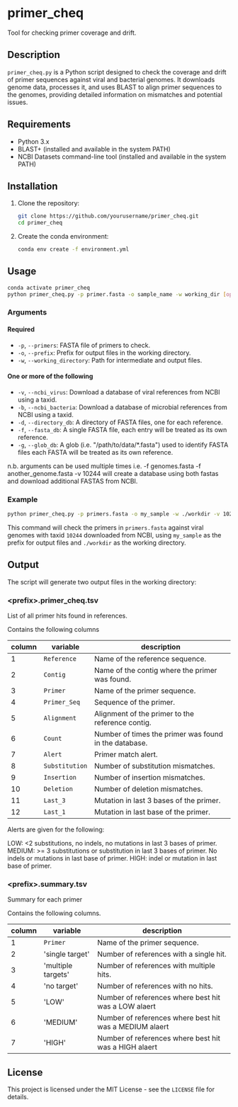 # primer_cheq

Tool for checking primer coverage and drift.

## Description

`primer_cheq.py` is a Python script designed to check the coverage and drift of primer sequences against viral and bacterial genomes. It downloads genome data, processes it, and uses BLAST to align primer sequences to the genomes, providing detailed information on mismatches and potential issues.

## Requirements

- Python 3.x
- BLAST+ (installed and available in the system PATH)
- NCBI Datasets command-line tool (installed and available in the system PATH)

## Installation

1. Clone the repository:
    ```sh
    git clone https://github.com/yourusername/primer_cheq.git
    cd primer_cheq
    ```

2. Create the conda environment:
    ```sh
    conda env create -f environment.yml
    ```

## Usage

```sh
conda activate primer_cheq
python primer_cheq.py -p primer.fasta -o sample_name -w working_dir [options]
```

### Arguments
#### Required
- `-p`, `--primers`: FASTA file of primers to check.
- `-o`, `--prefix`: Prefix for output files in the working directory.
- `-w`, `--working_directory`: Path for intermediate and output files.
#### One or more of the following
- `-v`, `--ncbi_virus`: Download a database of viral references from NCBI using a taxid.
- `-b`, `--ncbi_bacteria`: Download a database of microbial references from NCBI using a taxid.
- `-d`, `--directory_db`: A directory of FASTA files, one for each reference.
- `-f`, `--fasta_db`: A single FASTA file, each entry will be treated as its own reference.
- `-g`, `--glob_db`: A glob (i.e. "/path/to/data/*.fasta") used to identify FASTA files each FASTA will be treated as its own reference.

n.b. arguments can be used multiple times i.e. -f genomes.fasta -f another_genome.fasta -v 10244 will create a database using both fastas and download additional FASTAS from NCBI.

### Example

```sh
python primer_cheq.py -p primers.fasta -o my_sample -w ./workdir -v 10244
```

This command will check the primers in `primers.fasta` against viral genomes with taxid `10244` downloaded from NCBI, using `my_sample` as the prefix for output files and `./workdir` as the working directory.

## Output

The script will generate two output files in the working directory:

### \<prefix\>.primer_cheq.tsv

List of all primer hits found in references.

Contains the following columns


| column | variable       | description                                           |
|--------|----------------|-------------------------------------------------------|
| 1      | `Reference`    | Name of the reference sequence.                       |
| 2      | `Contig`       | Name of the contig where the primer was found.        |
| 3      | `Primer`       | Name of the primer sequence.                          |
| 4      | `Primer_Seq`   | Sequence of the primer.                               |
| 5      | `Alignment`    | Alignment of the primer to the reference contig.      |
| 6      | `Count`        | Number of times the primer was found in the database. |
| 7      | `Alert`        | Primer match alert.                                   |
| 8      | `Substitution` | Number of substitution mismatches.                    |
| 9      | `Insertion`    | Number of insertion mismatches.                       |
| 10     | `Deletion`     | Number of deletion mismatches.                        |
| 11     | `Last_3`       | Mutation in last 3 bases of the primer.               |
| 12     | `Last_1`       | Mutation in last base of the primer.                  |

Alerts are given for the following:

LOW: <2 substitutions, no indels, no mutations in last 3 bases of primer.
MEDIUM: >= 3 substitutions or substitution in last 3 bases of primer. No indels or mutations in last base of primer.
HIGH: indel or mutation in last base of primer.

### \<prefix\>.summary.tsv

Summary for each primer

Contains the following columns.

| column | variable           | description                                             |
|--------|--------------------|---------------------------------------------------------|
| 1      | `Primer`           | Name of the primer sequence.                            |
| 2      | 'single target'    | Number of references with a single hit.                 |
| 3      | 'multiple targets' | Number of references with multiple hits.                |
| 4      | 'no target'        | Number of references with no hits.                      |
| 5      | 'LOW'              | Number of references where best hit was a LOW alaert    |
| 6      | 'MEDIUM'           | Number of references where best hit was a MEDIUM alaert |
| 7      | 'HIGH'             | Number of references where best hit was a HIGH alaert   |

## License

This project is licensed under the MIT License - see the `LICENSE` file for details.
```